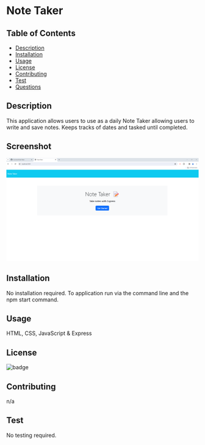 # Note Taker

## Table of Contents

- [Description](#description)
- [Installation](#installation)
- [Usage](#usage)
- [License](#license)
- [Contributing](#contributing)
- [Test](#test)
- [Questions](#questions)

## Description
This application allows users to use as a daily Note Taker allowing users to write and save notes.
Keeps tracks of dates and tasked until completed.

## Screenshot
![Screenshot 2024-02-10 141756](Screenshots/Screenshot%202024-02-10%20141756.png)


## Installation

No installation required.
To application run via the command line and the npm start command.

## Usage

HTML, CSS, JavaScript & Express

## License

![badge](https://img.shields.io/badge/license-MIT-blue.svg)

## Contributing

n/a

## Test

No testing required.


